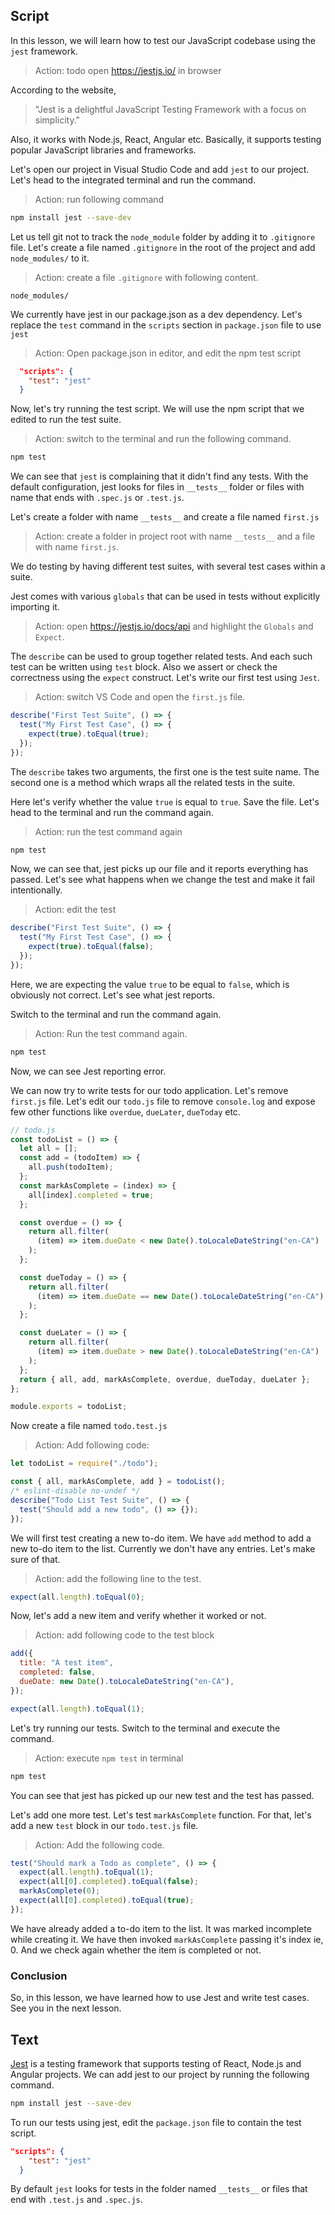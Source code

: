 ## Script

In this lesson, we will learn how to test our JavaScript codebase using the `jest` framework.

> Action: todo open https://jestjs.io/ in browser

According to the website,

> "Jest is a delightful JavaScript Testing Framework with a focus on simplicity."

Also, it works with Node.js, React, Angular etc. Basically, it supports testing popular JavaScript libraries and frameworks.

Let's open our project in Visual Studio Code and add `jest` to our project. Let's head to the integrated terminal and run the command.

> Action: run following command

```sh
npm install jest --save-dev
```

Let us tell git not to track the `node_module` folder by adding it to `.gitignore` file. Let's create a file named `.gitignore` in the root of the project and add `node_modules/` to it.

>Action: create a file `.gitignore` with following content.

```
node_modules/
```

We currently have jest in our package.json as a dev dependency. Let's replace the `test` command in the `scripts` section in `package.json` file to use `jest`

> Action: Open package.json in editor, and edit the npm test script

```json
  "scripts": {
    "test": "jest"
  }
```

Now, let's try running the test script. We will use the npm script that we edited to run the test suite.

> Action: switch to the terminal and run the following command.

```sh
npm test
```

We can see that `jest` is complaining that it didn't find any tests. With the default configuration, jest looks for files in `__tests__` folder or files with name that ends with `.spec.js` or `.test.js`.

Let's create a folder with name `__tests__` and create a file named `first.js`

> Action: create a folder in project root with name `__tests__` and a file with name `first.js`.

We do testing by having different test suites, with several test cases within a suite.

Jest comes with various `globals` that can be used in tests without explicitly importing it.

> Action: open https://jestjs.io/docs/api and highlight the `Globals` and `Expect`.

The `describe` can be used to group together related tests. And each such test can be written using `test` block. Also we assert or check the correctness using the `expect` construct. Let's write our first test using `Jest`.

> Action: switch VS Code and open the `first.js` file.

```js
describe("First Test Suite", () => {
  test("My First Test Case", () => {
    expect(true).toEqual(true);
  });
});
```

The `describe` takes two arguments, the first one is the test suite name. The second one is a method which wraps all the related tests in the suite.

Here let's verify whether the value `true` is equal to `true`. Save the file. Let's head to the terminal and run the command again.

> Action: run the test command again

```sh
npm test
```

Now, we can see that, jest picks up our file and it reports everything has passed. Let's see what happens when we change the test and make it fail intentionally.

> Action: edit the test

```js
describe("First Test Suite", () => {
  test("My First Test Case", () => {
    expect(true).toEqual(false);
  });
});
```

Here, we are expecting the value `true` to be equal to `false`, which is obviously not correct. Let's see what jest reports.

Switch to the terminal and run the command again.

> Action: Run the test command again.

```sh
npm test
```

Now, we can see Jest reporting error.

We can now try to write tests for our todo application. Let's remove `first.js` file. Let's edit our `todo.js` file to remove `console.log` and expose few other functions like `overdue`, `dueLater`, `dueToday` etc.

```js
// todo.js
const todoList = () => {
  let all = [];
  const add = (todoItem) => {
    all.push(todoItem);
  };
  const markAsComplete = (index) => {
    all[index].completed = true;
  };

  const overdue = () => {
    return all.filter(
      (item) => item.dueDate < new Date().toLocaleDateString("en-CA")
    );
  };

  const dueToday = () => {
    return all.filter(
      (item) => item.dueDate == new Date().toLocaleDateString("en-CA")
    );
  };

  const dueLater = () => {
    return all.filter(
      (item) => item.dueDate > new Date().toLocaleDateString("en-CA")
    );
  };
  return { all, add, markAsComplete, overdue, dueToday, dueLater };
};

module.exports = todoList;
```

Now create a file named `todo.test.js`

> Action: Add following code:

```js
let todoList = require("./todo");

const { all, markAsComplete, add } = todoList();
/* eslint-disable no-undef */
describe("Todo List Test Suite", () => {
  test("Should add a new todo", () => {});
});
```

We will first test creating a new to-do item. We have `add` method to add a new to-do item to the list. Currently we don't have any entries. Let's make sure of that.

> Action: add the following line to the test.

```js
expect(all.length).toEqual(0);
```

Now, let's add a new item and verify whether it worked or not.

> Action: add following code to the test block

```js
add({
  title: "A test item",
  completed: false,
  dueDate: new Date().toLocaleDateString("en-CA"),
});

expect(all.length).toEqual(1);
```

Let's try running our tests. Switch to the terminal and execute the command.

> Action: execute `npm test` in terminal

```sh
npm test
```

You can see that jest has picked up our new test and the test has passed.

Let's add one more test. Let's test `markAsComplete` function. For that, let's add a new `test` block in our `todo.test.js` file.

> Action: Add the following code.

```js
test("Should mark a Todo as complete", () => {
  expect(all.length).toEqual(1);
  expect(all[0].completed).toEqual(false);
  markAsComplete(0);
  expect(all[0].completed).toEqual(true);
});
```

We have already added a to-do item to the list. It was marked incomplete while creating it. We have then invoked `markAsComplete` passing it's index ie, 0. And we check again whether the item is completed or not.

### Conclusion

So, in this lesson, we have learned how to use Jest and write test cases. See you in the next lesson.

## Text

[Jest](https://jestjs.io/) is a testing framework that supports testing of React, Node.js and Angular projects. We can add jest to our project by running the following command.

```sh
npm install jest --save-dev
```

To run our tests using jest, edit the `package.json` file to contain the test script.

```json
"scripts": {
    "test": "jest"
  }
```

By default `jest` looks for tests in the folder named `__tests__` or files that end with `.test.js` and `.spec.js`.
